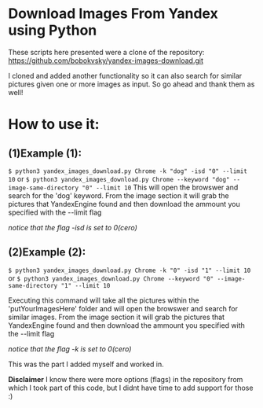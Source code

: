 # Download Images From Yandex using Python
These scripts here presented were a clone of the repository: https://github.com/bobokvsky/yandex-images-download.git 

I cloned and added another functionality so it can also search for similar pictures given one or more images as input. So go ahead and thank them as well!

# How to use it:

## (1)Example (1):
`$ python3 yandex_images_download.py Chrome -k "dog" -isd "0" --limit 10`
or
`$ python3 yandex_images_download.py Chrome --keyword "dog" --image-same-directory "0" --limit 10`
This will open the browswer and search for the 'dog' keyword. From the image section it will grab the pictures that YandexEngine found and then download the ammount you specified with the --limit flag

*notice that the flag -isd is set to 0(cero)*


## (2)Example (2):
`$ python3 yandex_images_download.py Chrome -k "0" -isd "1" --limit 10`
or
`$ python3 yandex_images_download.py Chrome --keyword "0" --image-same-directory "1" --limit 10`

Executing this command will take all the pictures within the 'putYourImagesHere' folder and will open the browswer and search for similar images. From the image section it will grab the pictures that YandexEngine found and then download the ammount you specified with the --limit flag

*notice that the flag -k is set to 0(cero)*

This was the part I added myself and worked in.

**Disclaimer**
I know there were more options (flags) in the repository from which I took part of this code, but I didnt have time to add support for those :) 





